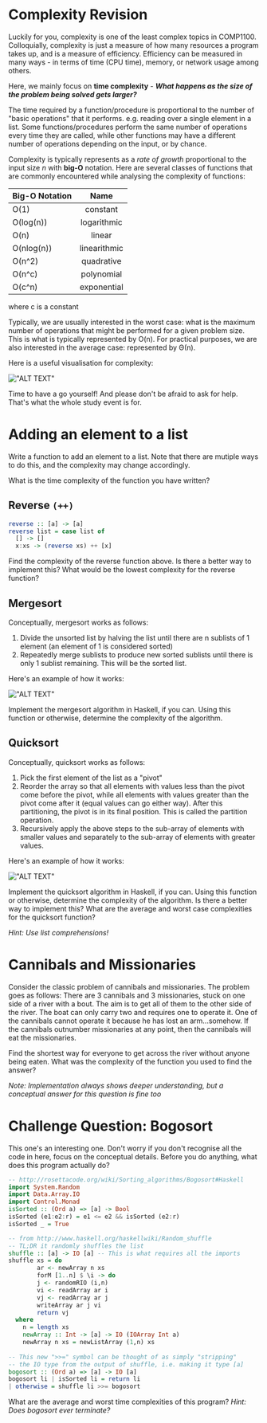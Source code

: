 # Complexity Revision

Luckily for you, complexity is one of the least complex topics in COMP1100. Colloquially, complexity is just a measure of how many resources a program takes up, and is a measure of efficiency. Efficiency can be measured in many ways - in terms of time (CPU time), memory, or network usage among others.

Here, we mainly focus on **time complexity** - _**What happens as the size of the problem being solved gets larger?**_

The time required by a function/procedure is proportional to the number of "basic operations" that it performs. e.g. reading over a single element in a list. Some functions/procedures perform the same number of operations every time they are called, while other functions may have a different number of operations depending on the input, or by chance.

Complexity is typically represents as a _rate of growth_ proportional to the input size _n_ with **big-O** notation. Here are several classes of functions that are commonly encountered while analysing the complexity of functions:

| Big-O Notation        | Name           |
| ------------- |:-------------:|
| O(1)      | constant |
| O(log(n))      | logarithmic      |
| O(n) | linear  |
| O(nlog(n)) | linearithmic |
| O(n^2) | quadrative |
| O(n^c) | polynomial |
| O(c^n) | exponential |

where c is a constant

Typically, we are usually interested in the worst case: what is the maximum number of operations that might be performed for a given problem size. This is what is typically represented by O(n). For practical purposes, we are also interested in the average case: represented by Θ(n).

Here is a useful visualisation for complexity:

!["ALT TEXT"](https://raw.githubusercontent.com/COMP1100-PAL/comp1100-pal.github.io/master/_posts/Screenshot%20from%202018-05-29%2016-30-25.png "WOWO")

Time to have a go yourself! And please don't be afraid to ask for help. That's what the whole study event is for.

# Adding an element to a list

Write a function to add an element to a list. Note that there are mutiple ways to do this, and the complexity may change accordingly.

What is the time complexity of the function you have written?

## Reverse `(++)`

```haskell
reverse :: [a] -> [a]
reverse list = case list of
  [] -> []
  x:xs -> (reverse xs) ++ [x]
```

Find the complexity of the reverse function above. Is there a better way to implement this? What would be the lowest complexity for the reverse function?

## Mergesort
Conceptually, mergesort works as follows:
1. Divide the unsorted list by halving the list until there are n sublists of 1 element (an element of 1 is considered sorted)
2. Repeatedly merge sublists to produce new sorted sublists until there is only 1 sublist remaining. This will be the sorted list.

Here's an example of how it works:

!["ALT TEXT"](https://upload.wikimedia.org/wikipedia/commons/e/e6/Merge_sort_algorithm_diagram.svg "WOWO")

Implement the mergesort algorithm in Haskell, if you can. Using this function or otherwise, determine the complexity of the algorithm.

## Quicksort

Conceptually, quicksort works as follows:

1. Pick the first element of the list as a "pivot"
2. Reorder the array so that all elements with values less than the pivot come before the pivot, while all elements with values greater than the pivot come after it (equal values can go either way). After this partitioning, the pivot is in its final position. This is called the partition operation.
3. Recursively apply the above steps to the sub-array of elements with smaller values and separately to the sub-array of elements with greater values.

Here's an example of how it works:

!["ALT TEXT"](https://nevalalee.files.wordpress.com/2013/08/quicksort.jpg "WOWO")

Implement the quicksort algorithm in Haskell, if you can. Using this function or otherwise, determine the complexity of the algorithm. Is there a better way to implement this? What are the average and worst case complexities for the quicksort function?

_Hint: Use list comprehensions!_

# Cannibals and Missionaries

Consider the classic problem of cannibals and missionaries. The problem goes as follows:
There are 3 cannibals and 3 missionaries, stuck on one side of a river with a bout. The aim is to get all of them to the other side of the river. The boat can only carry two and requires one to operate it. One of the cannibals cannot operate it because he has lost an arm...somehow. If the cannibals outnumber missionaries at any point, then the cannibals will eat the missionaries.

Find the shortest way for everyone to get across the river without anyone being eaten. What was the complexity of the function you used to find the answer?

_Note: Implementation always shows deeper understanding, but a conceptual answer for this question is fine too_

# Challenge Question: Bogosort

This one's an interesting one. Don't worry if you don't recognise all the code in here, focus on the conceptual details. Before you do anything, what does this program actually do?

```haskell
-- http://rosettacode.org/wiki/Sorting_algorithms/Bogosort#Haskell
import System.Random
import Data.Array.IO
import Control.Monad
isSorted :: (Ord a) => [a] -> Bool
isSorted (e1:e2:r) = e1 <= e2 && isSorted (e2:r)
isSorted _ = True

-- from http://www.haskell.org/haskellwiki/Random_shuffle
-- TL;DR it randomly shuffles the list
shuffle :: [a] -> IO [a] -- This is what requires all the imports
shuffle xs = do
        ar <- newArray n xs
        forM [1..n] $ \i -> do
        j <- randomRIO (i,n)
        vi <- readArray ar i
        vj <- readArray ar j
        writeArray ar j vi
        return vj
  where
    n = length xs
    newArray :: Int -> [a] -> IO (IOArray Int a)
    newArray n xs = newListArray (1,n) xs
    
-- This new ">>=" symbol can be thought of as simply "stripping"
-- the IO type from the output of shuffle, i.e. making it type [a]
bogosort :: (Ord a) => [a] -> IO [a]
bogosort li | isSorted li = return li
| otherwise = shuffle li >>= bogosort
```

What are the average and worst time complexities of this program?
_Hint: Does bogosort ever terminate?_
